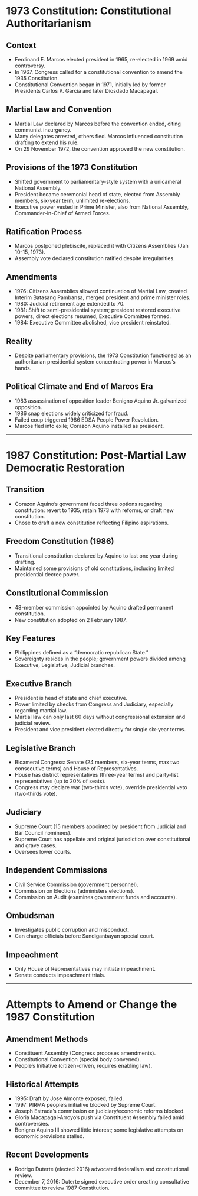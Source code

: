 # 1973 Constitution: Constitutional Authoritarianism

## Context
- Ferdinand E. Marcos elected president in 1965, re-elected in 1969 amid controversy.  
- In 1967, Congress called for a constitutional convention to amend the 1935 Constitution.  
- Constitutional Convention began in 1971, initially led by former Presidents Carlos P. Garcia and later Diosdado Macapagal.

## Martial Law and Convention
- Martial Law declared by Marcos before the convention ended, citing communist insurgency.  
- Many delegates arrested, others fled. Marcos influenced constitution drafting to extend his rule.  
- On 29 November 1972, the convention approved the new constitution.

## Provisions of the 1973 Constitution
- Shifted government to parliamentary-style system with a unicameral National Assembly.  
- President became ceremonial head of state, elected from Assembly members, six-year term, unlimited re-elections.  
- Executive power vested in Prime Minister, also from National Assembly, Commander-in-Chief of Armed Forces.

## Ratification Process
- Marcos postponed plebiscite, replaced it with Citizens Assemblies (Jan 10-15, 1973).  
- Assembly vote declared constitution ratified despite irregularities.

## Amendments
- 1976: Citizens Assemblies allowed continuation of Martial Law, created Interim Batasang Pambansa, merged president and prime minister roles.  
- 1980: Judicial retirement age extended to 70.  
- 1981: Shift to semi-presidential system; president restored executive powers, direct elections resumed, Executive Committee formed.  
- 1984: Executive Committee abolished, vice president reinstated.

## Reality
- Despite parliamentary provisions, the 1973 Constitution functioned as an authoritarian presidential system concentrating power in Marcos’s hands.

## Political Climate and End of Marcos Era
- 1983 assassination of opposition leader Benigno Aquino Jr. galvanized opposition.  
- 1986 snap elections widely criticized for fraud.  
- Failed coup triggered 1986 EDSA People Power Revolution.  
- Marcos fled into exile; Corazon Aquino installed as president.

---

# 1987 Constitution: Post-Martial Law Democratic Restoration

## Transition
- Corazon Aquino’s government faced three options regarding constitution: revert to 1935, retain 1973 with reforms, or draft new constitution.  
- Chose to draft a new constitution reflecting Filipino aspirations.

## Freedom Constitution (1986)
- Transitional constitution declared by Aquino to last one year during drafting.  
- Maintained some provisions of old constitutions, including limited presidential decree power.

## Constitutional Commission
- 48-member commission appointed by Aquino drafted permanent constitution.  
- New constitution adopted on 2 February 1987.

## Key Features
- Philippines defined as a “democratic republican State.”  
- Sovereignty resides in the people; government powers divided among Executive, Legislative, Judicial branches.

## Executive Branch
- President is head of state and chief executive.  
- Power limited by checks from Congress and Judiciary, especially regarding martial law.  
- Martial law can only last 60 days without congressional extension and judicial review.  
- President and vice president elected directly for single six-year terms.

## Legislative Branch
- Bicameral Congress: Senate (24 members, six-year terms, max two consecutive terms) and House of Representatives.  
- House has district representatives (three-year terms) and party-list representatives (up to 20% of seats).  
- Congress may declare war (two-thirds vote), override presidential veto (two-thirds vote).

## Judiciary
- Supreme Court (15 members appointed by president from Judicial and Bar Council nominees).  
- Supreme Court has appellate and original jurisdiction over constitutional and grave cases.  
- Oversees lower courts.

## Independent Commissions
- Civil Service Commission (government personnel).  
- Commission on Elections (administers elections).  
- Commission on Audit (examines government funds and accounts).

## Ombudsman
- Investigates public corruption and misconduct.  
- Can charge officials before Sandiganbayan special court.

## Impeachment
- Only House of Representatives may initiate impeachment.  
- Senate conducts impeachment trials.

---

# Attempts to Amend or Change the 1987 Constitution

## Amendment Methods
- Constituent Assembly (Congress proposes amendments).  
- Constitutional Convention (special body convened).  
- People’s Initiative (citizen-driven, requires enabling law).

## Historical Attempts
- 1995: Draft by Jose Almonte exposed, failed.  
- 1997: PIRMA people’s initiative blocked by Supreme Court.  
- Joseph Estrada’s commission on judiciary/economic reforms blocked.  
- Gloria Macapagal-Arroyo’s push via Constituent Assembly failed amid controversies.  
- Benigno Aquino III showed little interest; some legislative attempts on economic provisions stalled.

## Recent Developments
- Rodrigo Duterte (elected 2016) advocated federalism and constitutional review.  
- December 7, 2016: Duterte signed executive order creating consultative committee to review 1987 Constitution.